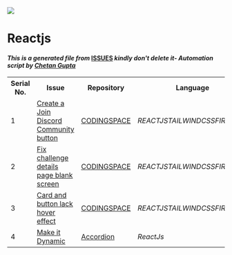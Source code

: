 <!DOCTYPE html>
<html><head><link href="../../.meta/style.css" rel="stylesheet"></head><body><img src="https://github.com/ch8n/Hacktoberfest2021/blob/main/assets/logo.png?raw=true" class="center"><h1>Reactjs</h1><h4><em>This is a generated file from </em><a href="../../ISSUES.md">ISSUES</a><em> kindly don't delete it</em><em>- Automation script by <a href="https://chetangupta.net/about" target="_blank">Chetan Gupta</a></em></h4><table><tr><th>Serial No.</th><th>Issue</th><th>Repository</th><th>Language</th></tr><tr><td>1</td><td><a href="https://github.com/rishipurwar1/coding-space/issues/28" target="_blank">Create a Join Discord Community button</a></td><td><a href="https://github.com/rishipurwar1/coding-space" target="_blank">CODINGSPACE</a></td><td><em>REACTJS</em><em>TAILWINDCSS</em><em>FIREBASE</em></td></tr><tr><td>2</td><td><a href="https://github.com/rishipurwar1/coding-space/issues/24" target="_blank">Fix challenge details page blank screen</a></td><td><a href="https://github.com/rishipurwar1/coding-space" target="_blank">CODINGSPACE</a></td><td><em>REACTJS</em><em>TAILWINDCSS</em><em>FIREBASE</em></td></tr><tr><td>3</td><td><a href="https://github.com/rishipurwar1/coding-space/issues/26" target="_blank">Card and button lack hover effect</a></td><td><a href="https://github.com/rishipurwar1/coding-space" target="_blank">CODINGSPACE</a></td><td><em>REACTJS</em><em>TAILWINDCSS</em><em>FIREBASE</em></td></tr><tr><td>4</td><td><a href="https://github.com/Sin-Sumit/Accordion/issues" target="_blank">Make it Dynamic</a></td><td><a href="https://github.com/Sin-Sumit/Accordion" target="_blank">Accordion</a></td><td><em>ReactJs</em></td></tr></table></body></html>